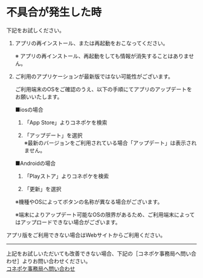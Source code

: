 # 不具合が発生した時  
  
下記をお試しください。

1. アプリの再インストール、または再起動をおこなってください。

    ※ アプリの再インストール、再起動をしても情報が消失することはありません。  

2. ご利用のアプリケーションが最新版ではない可能性がございます。

   ご利用端末のOSをご確認のうえ、以下の手順にてアプリのアップデートをお願いいたします。  

    ■iosの場合
   1. 「App Store」よりコネポケを検索

   1. 「アップデート」を選択  
※最新のバージョンをご利用されている場合「アップデート」は表示されません。

    ■Androidの場合
   1. 「Playストア」よりコネポケを検索

   2. 「更新」を選択

    ※機種やOSによってボタンの名称が異なる場合がございます。

    ※端末によりアップデート可能なOSの限界があるため、ご利用端末によってはアップロードできない場合がございます。

アプリ版をご利用できない場合はWebサイトからご利用ください。

---

上記をお試しいただいても改善できない場合、下記の［コネポケ事務局へ問い合わせ］よりお問い合わせください。  
[コネポケ事務局へ問い合わせ](mailto:support@conepoke.com)
